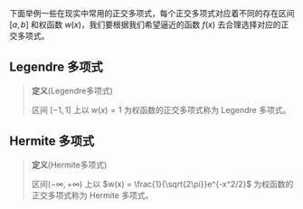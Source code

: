 

下面举例一些在现实中常用的正交多项式，每个正交多项式对应着不同的存在区间 $[a,b]$ 和权函数 $w(x)$，我们要根据我们希望逼近的函数 $f(x)$ 去合理选择对应的正交多项式。

## Legendre 多项式

> **定义**(Legendre多项式)
>
> 区间 $[-1,1]$ 上以 $w(x) = 1$ 为权函数的正交多项式称为 Legendre 多项式。

## Hermite 多项式

> **定义**(Hermite多项式)
>
> 区间$(-\infty, +\infty)$ 上以 $w(x) = \frac{1}{\sqrt{2\pi}}e^{-x^2/2}$ 为权函数的正交多项式称为 Hermite 多项式。




